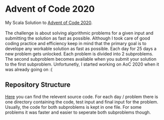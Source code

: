# Advent of Code 2020
My Scala Solution to [Advent of Code 2020](https://adventofcode.com). <br>
<br>
The challenge is about solving algorithmic problems for a given input and submitting the solution as fast as possible. 
Although I took care of good coding practice and efficiency keep in mind that the primary goal is to develope any workable solution as fast as possible.
Each day for 25 days a new problem gets unlocked. Each problem
is divided into 2 subproblems. The second subproblem becomes available when you submit your solution to the first subproblem. 
Unfortunetly, I started working on AoC 2020 when it was already going on :(

## Repository Structure 
[Here](https://github.com/alanmazankiewicz/advent_of_code_2020/tree/master/src/main/scala) you can find the relevent source code. For each day / problem there is one directory containing the code, 
test input and final input for the problem. Usually, the code for both subproblems is kept in one file. For some problems it was faster and easier to seperate 
both subproblems though. 
